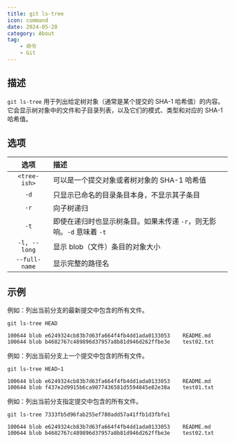 ```yaml
---
title: git ls-tree
icon: command
date: 2024-05-28
category: About
tag:
    - 命令
    - Git
---
```


## 描述

`git ls-tree` 用于列出给定树对象（通常是某个提交的 SHA-1 哈希值）的内容。它会显示树对象中的文件和子目录列表，以及它们的模式、类型和对应的 SHA-1 哈希值。

## 选项

|  选项  |  描述  |
|  :----:  |  :----  |
|  `<tree-ish>`  |  可以是一个提交对象或者树对象的 SHA-1 哈希值  |
|  `-d`  |  只显示已命名的目录条目本身，不显示其子条目  |
|  `-r`  |  向子树递归  |
|  `-t`  |  即使在递归时也显示树条目。如果未传递 `-r`，则无影响。`-d` 意味着 `-t`  |
|  `-l, --long`  |  显示 blob（文件）条目的对象大小  |
|  `--full-name`  |  显示完整的路径名  |

## 示例

例如：列出当前分支的最新提交中包含的所有文件。

```shell
git ls-tree HEAD

100644 blob e6249324cb83b7d63fa664f4fb4dd1ada0133053    README.md
100644 blob b4682767c489896d37957a8b81d946d262ffbe3e    test02.txt
```

例如：列出当前分支上一个提交中包含的所有文件。

```shell
git ls-tree HEAD~1

100644 blob e6249324cb83b7d63fa664f4fb4dd1ada0133053    README.md
100644 blob f437e2d9915b6ca9077436581d5594845e82e38a    test01.txt
```

例如：列出当前分支指定提交中包含的所有文件。

```shell
git ls-tree 7333fb5d96fab255ef780add57a41ffb1d3fbfe1

100644 blob e6249324cb83b7d63fa664f4fb4dd1ada0133053    README.md
100644 blob b4682767c489896d37957a8b81d946d262ffbe3e    test02.txt
```
